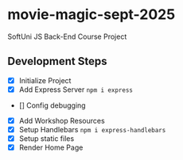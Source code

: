 # movie-magic-sept-2025
SoftUni JS Back-End Course Project

## Development Steps

- [x] Initialize Project
- [x] Add Express Server  `npm i express`
- [] Config debugging
- [x] Add Workshop Resources
- [x] Setup Handlebars `npm i express-handlebars`
- [x] Setup static files
- [x] Render Home Page
